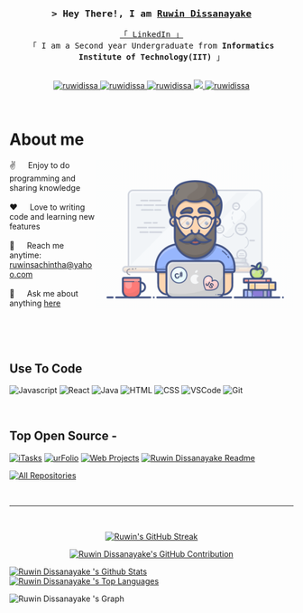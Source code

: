 <!--
<h2 align="center">
  Welcome to Ruwin Dissanayake  World!
  <img src="https://media.giphy.com/media/hvRJCLFzcasrR4ia7z/giphy.gif" width="28">
</h2>
-->

<!--
<p align="center">
  <a href="https://github.com/ruwidissa"><img src="https://readme-typing-svg.herokuapp.com/?lines=Self%20Taught%20Programmer;Front%20End%20Developer;1.5%2B%20years%20of%20coding%20experience;Always%20learning%20new%20things&center=true&width=380&height=45"></a>
</p>

 -->



 
<!--
 <a href="https://komarev.com/ghpvc/?username=ruwidissa">
  <img align="right" src="https://komarev.com/ghpvc/?username=ruwidissa&label=Visitors&color=0e75b6&style=flat" alt="Profile visitor" />
</a>
 -->

<!-- Intro  -->
<h3 align="center">
        <samp>&gt; Hey There!, I am
                <b><a target="_blank" href="https://www.linkedin.com/in/ruwin-dissanayake">Ruwin Dissanayake </a></b>
        </samp>
</h3>


<p align="center"> 
  <samp>
    <a href="https://www.linkedin.com/in/ruwin-dissanayake/">「 LinkedIn 」</a>
    <br>
    「 I am a Second year Undergraduate from <b>Informatics Institute of Technology(IIT)</b> 」
    <br>
    <br>
  </samp>
</p>

<p align="center">
  <a href="https://www.behance.net/ruwidissa" target="_blank">
  <img src="https://img.shields.io/badge/-Behance-blue?style=for-the-badge&logo=behance&logoColor=white" alt="ruwidissa"/>
 </a>
 <a href="https://ruwidissa.com" target="blank">
  <img src="https://img.shields.io/badge/Website-DC143C?style=for-the-badge&logo=medium&logoColor=white" alt="ruwidissa" />
 </a>
 <a href="https://linkedin.com/in/ruwidissa" target="_blank">
  <img src="https://img.shields.io/badge/LinkedIn-0077B5?style=for-the-badge&logo=linkedin&logoColor=white" alt="ruwidissa"/>
 </a>
 <!-- <a href="https://dev.to/ruwidissa" target="_blank">
  <img src="https://img.shields.io/badge/dev.to-0A0A0A?style=for-the-badge&logo=dev.to&logoColor=white" alt="ruwidissa" />
 </a> -->
 <a href="https://twitter.com/ruwidissa" target="_blank">
  <img src="https://img.shields.io/badge/Twitter-1DA1F2?style=for-the-badge&logo=twitter&logoColor=white" />
 </a>
 <a href="https://instagram.com/ruwidissa" target="_blank">
  <img src="https://img.shields.io/badge/Instagram-fe4164?style=for-the-badge&logo=instagram&logoColor=white" alt="ruwidissa" />
 </a> 
</p>
<br />

<!-- About Section -->
 # About me
 
<p>
 <img align="right" width="350" src="/assets/programmer.gif" alt="Coding gif" />
  
 ✌️ &emsp; Enjoy to do programming and sharing knowledge <br/><br/>
 ❤️ &emsp; Love to writing code and learning new features<br/><br/>
 📧 &emsp; Reach me anytime: ruwinsachintha@yahoo.com<br/><br/>
 💬 &emsp; Ask me about anything [here](https://github.com/ruwidissa/ruwidissa/issues)

</p>

<br/>
<br/>
<br/>

## Use To Code

![Javascript](https://img.shields.io/badge/Javascript-F0DB4F?style=for-the-badge&labelColor=black&logo=javascript&logoColor=F0DB4F)
![React](https://img.shields.io/badge/-React-61DBFB?style=for-the-badge&labelColor=black&logo=react&logoColor=61DBFB)
![Java](https://img.shields.io/badge/Java-ED8B00?style=for-the-badge&logo=openjdk&logoColor=white)
![HTML](https://img.shields.io/badge/HTML5-E34F26?style=for-the-badge&logo=html5&logoColor=white)
![CSS](https://img.shields.io/badge/CSS3-1572B6?style=for-the-badge&logo=css3&logoColor=white)
![VSCode](https://img.shields.io/badge/Visual_Studio-0078d7?style=for-the-badge&logo=visual%20studio&logoColor=white)
![Git](https://img.shields.io/badge/Git-F05032?style=for-the-badge&logo=git&logoColor=white)

<br/>

## Top Open Source -
[![iTasks](https://github-readme-stats.vercel.app/api/pin/?username=hasmalee&repo=sdgp_project&border_color=7F3FBF&bg_color=0D1117&title_color=C9D1D9&text_color=8B949E&icon_color=7F3FBF)](https://github.com/hasmalee/sdgp_project)
[![urFolio](https://github-readme-stats.vercel.app/api/pin/?username=ruwidissa&repo=Online-shopping-system-Java-Swing&border_color=7F3FBF&bg_color=0D1117&title_color=C9D1D9&text_color=8B949E&icon_color=7F3FBF)](https://github.com/ruwidissa/Online-shopping-system-Java-Swing)
[![Web Projects](https://github-readme-stats.vercel.app/api/pin/?username=ruwidissa&repo=Online-Shopping-Website&border_color=7F3FBF&bg_color=0D1117&title_color=C9D1D9&text_color=8B949E&icon_color=7F3FBF)](https://github.com/ruwidissa/Online-Shopping-Website)
[![Ruwin Dissanayake  Readme](https://github-readme-stats.vercel.app/api/pin/?username=ruwidissa&repo=Progression-Outcome-System-Python&border_color=7F3FBF&bg_color=0D1117&title_color=C9D1D9&text_color=8B949E&icon_color=7F3FBF)](https://github.com/ruwidissa/Progression-Outcome-System-Python)

<p align="left">
  <a href="https://github.com/ruwidissa?tab=repositories" target="_blank"><img alt="All Repositories" title="All Repositories" src="https://img.shields.io/badge/-All%20Repos-2962FF?style=for-the-badge&logo=koding&logoColor=white"/></a>
</p>

<br/>
<hr/>
<br/>

<p align="center">
  <!--
  <a href="https://github.com/ruwidissa">
    <img src="https://github-readme-streak-stats.herokuapp.com/?user=ruwidissa&theme=radical&border=7F3FBF&background=0D1117" alt="Ruwin's GitHub streak"/>
  </a>
  -->
  <a href="https://git.io/streak-stats"><img src="https://github-readme-streak-stats.herokuapp.com?user=ruwidissa&theme=radical" alt="Ruwin's GitHub Streak" /></a>
</p>

<p align="center">
  <a href="https://github.com/ruwidissa">
    <img src="http://github-profile-summary-cards.vercel.app/api/cards/profile-details?username=ruwidissa&theme=radical" alt="Ruwin Dissanayake's GitHub Contribution"/>
  </a>
</p>
<a> 
    <a href="https://github.com/ruwidissa"><img alt="Ruwin Dissanayake 's Github Stats" src="http://github-profile-summary-cards.vercel.app/api/cards/stats?username=ruwidissa&show_icons=true&count_private=true&theme=react&border_color=7F3FBF&bg_color=0D1117&title_color=F85D7F&icon_color=F8D866" height="192px" width="49.5%"/></a>
  <a href="https://github.com/ruwidissa"><img alt="Ruwin Dissanayake 's Top Languages" src="https://denvercoder1-github-readme-stats.vercel.app/api/top-langs/?username=ruwidissa&langs_count=8&layout=compact&theme=react&border_color=7F3FBF&bg_color=0D1117&title_color=F85D7F&icon_color=F8D866" height="192px" width="49.5%"/></a>
  <br/>
</a>


![Ruwin Dissanayake 's Graph](https://github-readme-activity-graph.vercel.app/graph?username=ruwidissa&custom_title=Ruwin%20Dissanayake's%20GitHub%20Activity%20Graph&bg_color=0D1117&color=7F3FBF&line=7F3FBF&point=7F3FBF&area_color=FFFFFF&title_color=FFFFFF&area=true)
